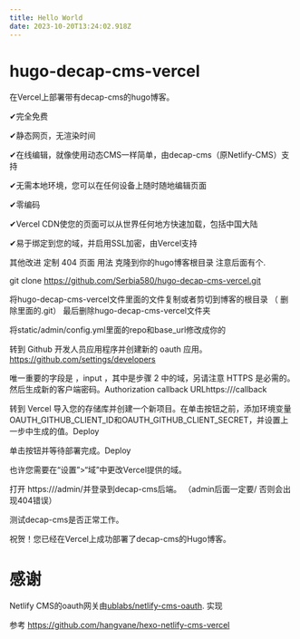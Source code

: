 ```yaml
---
title: Hello World
date: 2023-10-20T13:24:02.918Z
---
```


# hugo-decap-cms-vercel


在Vercel上部署带有decap-cms的hugo博客。

✔完全免费

✔静态网页，无渲染时间

✔在线编辑，就像使用动态CMS一样简单，由decap-cms（原Netlify-CMS）支持

✔无需本地环境，您可以在任何设备上随时随地编辑页面

✔零编码

✔Vercel CDN使您的页面可以从世界任何地方快速加载，包括中国大陆

✔易于绑定到您的域，并启用SSL加密，由Vercel支持

其他改进
定制 404 页面
用法
克隆到你的hugo博客根目录  注意后面有个. 

git clone https://github.com/Serbia580/hugo-decap-cms-vercel.git

将hugo-decap-cms-vercel文件里面的文件复制或者剪切到博客的根目录  （ 删除里面的.git） 最后删除hugo-decap-cms-vercel文件夹

将static/admin/config.yml里面的repo和base_url修改成你的

转到 Github 开发人员应用程序并创建新的 oauth 应用。https://github.com/settings/developers

唯一重要的字段是 ，input ，其中是步骤 2 中的域，另请注意 HTTPS 是必需的。然后生成新的客户端密码。Authorization callback URLhttps://<domain>/callback<domain>

转到 Vercel 导入您的存储库并创建一个新项目。在单击按钮之前，添加环境变量OAUTH_GITHUB_CLIENT_ID和OAUTH_GITHUB_CLIENT_SECRET，并设置上一步中生成的值。Deploy

单击按钮并等待部署完成。Deploy

也许您需要在“设置”>“域”中更改Vercel提供的域。

打开 https://<domain>/admin/并登录到decap-cms后端。 （admin后面一定要/  否则会出现404错误）

测试decap-cms是否正常工作。


祝贺！您已经在Vercel上成功部署了decap-cms的Hugo博客。


# 感谢

Netlify CMS的oauth网关由[ublabs/netlify-cms-oauth](https://github.com/ublabs/netlify-cms-oauth). 实现

参考
https://github.com/hangvane/hexo-netlify-cms-vercel

